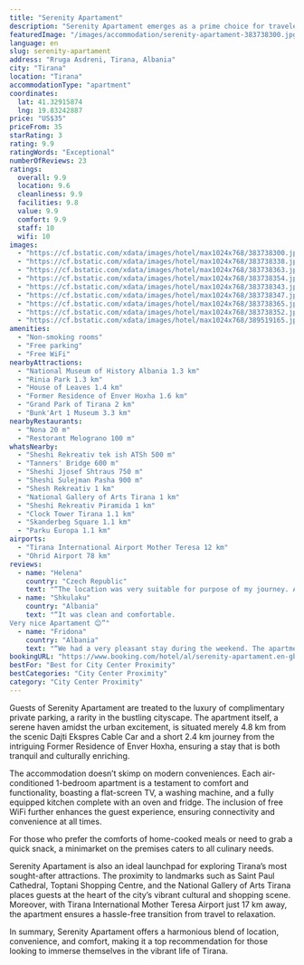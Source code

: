 ```yaml
---
title: "Serenity Apartament"
description: "Serenity Apartament emerges as a prime choice for travelers seeking the perfect blend of convenience and comfort in Tirana."
featuredImage: "/images/accommodation/serenity-apartament-383738300.jpg"
language: en
slug: serenity-apartament
address: "Rruga Asdreni, Tirana, Albania"
city: "Tirana"
location: "Tirana"
accommodationType: "apartment"
coordinates:
  lat: 41.32915874
  lng: 19.83242887
price: "US$35"
priceFrom: 35
starRating: 3
rating: 9.9
ratingWords: "Exceptional"
numberOfReviews: 23
ratings:
  overall: 9.9
  location: 9.6
  cleanliness: 9.9
  facilities: 9.8
  value: 9.9
  comfort: 9.9
  staff: 10
  wifi: 10
images:
  - "https://cf.bstatic.com/xdata/images/hotel/max1024x768/383738300.jpg?k=769e5e9a6f558deb01e3ee1bd8fd076d98b567e2ee8e695b4e3c0c8a68b97474&o=&hp=1"
  - "https://cf.bstatic.com/xdata/images/hotel/max1024x768/383738338.jpg?k=9d89219838715c7b4954d35b38aee0df433682f7ce5d0dfd6f3503dced6c5770&o=&hp=1"
  - "https://cf.bstatic.com/xdata/images/hotel/max1024x768/383738363.jpg?k=52864d763756e1b5005817c588c1d8ef1345f8b18c712e756ff5c6966b55ee74&o=&hp=1"
  - "https://cf.bstatic.com/xdata/images/hotel/max1024x768/383738354.jpg?k=7962a00a77634a172b21012f9cabffdbbb0aba15dc0b06598156b3d8d352e07d&o=&hp=1"
  - "https://cf.bstatic.com/xdata/images/hotel/max1024x768/383738343.jpg?k=9e3e9796efa5c91f54541d2747f1bf0bed3e2249471a6a336567adc23f8a0b15&o=&hp=1"
  - "https://cf.bstatic.com/xdata/images/hotel/max1024x768/383738347.jpg?k=02bf33567d23b7948030e9251c93b69b9630328ee707355989e9cef4d8541fa4&o=&hp=1"
  - "https://cf.bstatic.com/xdata/images/hotel/max1024x768/383738365.jpg?k=e3f3066c1ff4bcf9a80c05f42bf193a2f731b8416f86bf6437776c81995a24aa&o=&hp=1"
  - "https://cf.bstatic.com/xdata/images/hotel/max1024x768/383738352.jpg?k=65c24b7a0d08e7d9662c2f55e2ab29a4d56aab0830fa62e442c1b0d1ffdc383c&o=&hp=1"
  - "https://cf.bstatic.com/xdata/images/hotel/max1024x768/389519165.jpg?k=d0c4c1c123b1f0819e9d8423c8d163d104bee7436ef307a45e830b1821424fa3&o=&hp=1"
amenities:
  - "Non-smoking rooms"
  - "Free parking"
  - "Free WiFi"
nearbyAttractions:
  - "National Museum of History Albania 1.3 km"
  - "Rinia Park 1.3 km"
  - "House of Leaves 1.4 km"
  - "Former Residence of Enver Hoxha 1.6 km"
  - "Grand Park of Tirana 2 km"
  - "Bunk'Art 1 Museum 3.3 km"
nearbyRestaurants:
  - "Nona 20 m"
  - "Restorant Melograno 100 m"
whatsNearby:
  - "Sheshi Rekreativ tek ish ATSh 500 m"
  - "Tanners' Bridge 600 m"
  - "Sheshi Jjosef Shtraus 750 m"
  - "Sheshi Sulejman Pasha 900 m"
  - "Shesh Rekreativ 1 km"
  - "National Gallery of Arts Tirana 1 km"
  - "Sheshi Rekreativ Piramida 1 km"
  - "Clock Tower Tirana 1.1 km"
  - "Skanderbeg Square 1.1 km"
  - "Parku Europa 1.1 km"
airports:
  - "Tirana International Airport Mother Teresa 12 km"
  - "Ohrid Airport 78 km"
reviews:
  - name: "Helena"
    country: "Czech Republic"
    text: "“The location was very suitable for purpose of my journey. At the same time very close to centre. Very good equipped and clean.”"
  - name: "Shkulaku"
    country: "Albania"
    text: "“It was clean and comfortable.
Very nice Apartament 😊”"
  - name: "Fridona"
    country: "Albania"
    text: "“We had a very pleasant stay during the weekend. The apartment was very cozy, clean and fully equipped. The location is also very convenient as it is relatively close to the busy areas of the city. In addition, the bus station is right outside the...”"
bookingURL: "https://www.booking.com/hotel/al/serenity-apartament.en-gb.html?aid=8035640"
bestFor: "Best for City Center Proximity"
bestCategories: "City Center Proximity"
category: "City Center Proximity"
---
```


Guests of Serenity Apartament are treated to the luxury of complimentary private parking, a rarity in the bustling cityscape. The apartment itself, a serene haven amidst the urban excitement, is situated merely 4.8 km from the scenic Dajti Ekspres Cable Car and a short 2.4 km journey from the intriguing Former Residence of Enver Hoxha, ensuring a stay that is both tranquil and culturally enriching.

The accommodation doesn’t skimp on modern conveniences. Each air-conditioned 1-bedroom apartment is a testament to comfort and functionality, boasting a flat-screen TV, a washing machine, and a fully equipped kitchen complete with an oven and fridge. The inclusion of free WiFi further enhances the guest experience, ensuring connectivity and convenience at all times.

For those who prefer the comforts of home-cooked meals or need to grab a quick snack, a minimarket on the premises caters to all culinary needs. 

Serenity Apartament is also an ideal launchpad for exploring Tirana’s most sought-after attractions. The proximity to landmarks such as Saint Paul Cathedral, Toptani Shopping Centre, and the National Gallery of Arts Tirana places guests at the heart of the city’s vibrant cultural and shopping scene. Moreover, with Tirana International Mother Teresa Airport just 17 km away, the apartment ensures a hassle-free transition from travel to relaxation.

In summary, Serenity Apartament offers a harmonious blend of location, convenience, and comfort, making it a top recommendation for those looking to immerse themselves in the vibrant life of Tirana.